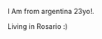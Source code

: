 I Am from argentina 23yo!.

Living in Rosario :)



<a href="https://tryhackme.com/p/Fps">
        <img src="https://tryhackme.com/api/v2/badges/public-profile?userPublicId=4270024" alt="" />
</a>


<!--
**0-fps/0-fps** is a ✨ _special_ ✨ repository because its `README.md` (this file) appears on your GitHub profile.

Here are some ideas to get you started:

- 🔭 I’m currently working on ...
- 🌱 I’m currently learning ...
- 👯 I’m looking to collaborate on ...
- 🤔 I’m looking for help with ...
- 💬 Ask me about ...
- 📫 How to reach me: ...
- 😄 Pronouns: ...
- ⚡ Fun fact: ...
-->
